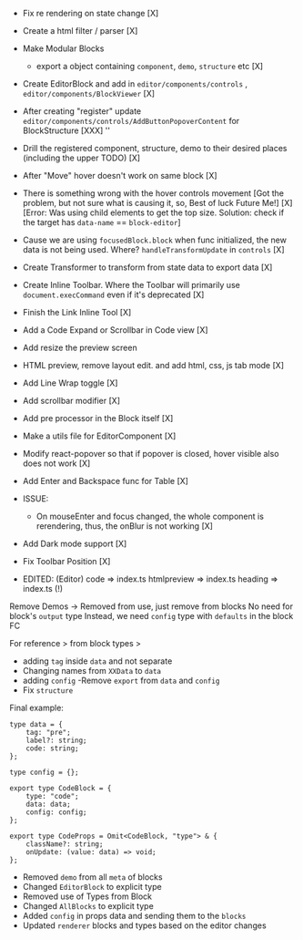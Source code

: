 -   Fix re rendering on state change [X]
-   Create a html filter / parser [X]
-   Make Modular Blocks

    -   export a object containing `component`, `demo`, `structure` etc [X]

-   Create EditorBlock and add in `editor/components/controls` , `editor/components/BlockViewer` [X]
-   After creating "register" update `editor/components/controls/AddButtonPopoverContent` for BlockStructure [XXX] ''
-   Drill the registered component, structure, demo to their desired places (including the upper TODO) [X]
-   After "Move" hover doesn't work on same block [X]
-   There is something wrong with the hover controls movement [Got the problem, but not sure what is causing it, so, Best of luck Future Me!] [X] [Error: Was using child elements to get the top size. Solution: check if the target has `data-name` == `block-editor`]
-   Cause we are using `focusedBlock.block` when func initialized, the new data is not being used. Where? `handleTransformUpdate` in `controls` [X]
-   Create Transformer to transform from state data to export data [X]
-   Create Inline Toolbar. Where the Toolbar will primarily use `document.execCommand` even if it's deprecated [X]

-   Finish the Link Inline Tool [X]

-   Add a Code Expand or Scrollbar in Code view [X]
-   Add resize the preview screen
-   HTML preview, remove layout edit. and add html, css, js tab mode [X]
-   Add Line Wrap toggle [X]
-   Add scrollbar modifier [X]
-   Add pre processor in the Block itself [X]
-   Make a utils file for EditorComponent [X]
-   Modify react-popover so that if popover is closed, hover visible also does not work [X]

-   Add Enter and Backspace func for Table [X]

-   ISSUE:

    -   On mouseEnter and focus changed, the whole component is rerendering, thus, the onBlur is not working [X]

-   Add Dark mode support [X]

-   Fix Toolbar Position [X]

-   EDITED: (Editor)
    code => index.ts
    htmlpreview => index.ts
    heading => index.ts (!)

Remove Demos -> Removed from use, just remove from blocks
No need for block's `output` type
Instead, we need `config` type with `defaults` in the block FC

For reference >
from block types >

-   adding `tag` inside `data` and not separate
-   Changing names from `XXData` to `data`
-   adding `config`
    -Remove `export` from `data` and `config`
-   Fix `structure`

Final example:

```
type data = {
    tag: "pre";
    label?: string;
    code: string;
};

type config = {};

export type CodeBlock = {
    type: "code";
    data: data;
    config: config;
};

export type CodeProps = Omit<CodeBlock, "type"> & {
    className?: string;
    onUpdate: (value: data) => void;
};

```

-   Removed `demo` from all `meta` of blocks
-   Changed `EditorBlock` to explicit type
-   Removed use of Types from Block
-   Changed `AllBlocks` to explicit type
-   Added `config` in props data and sending them to the `blocks`
-   Updated `renderer` blocks and types based on the editor changes
